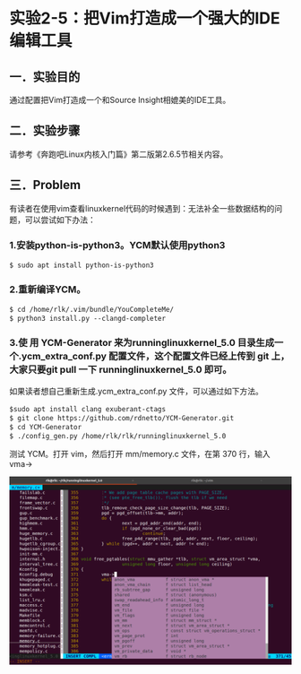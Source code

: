 # 实验2-5：把Vim打造成一个强大的IDE编辑工具

## 一．实验目的

通过配置把Vim打造成一个和Source Insight相媲美的IDE工具。

## 二．实验步骤

请参考《奔跑吧Linux内核入门篇》第二版第2.6.5节相关内容。

## 三．Problem

有读者在使用vim查看linuxkernel代码的时候遇到：无法补全一些数据结构的问题，可以尝试如下办法：

### 1.安装python-is-python3。YCM默认使用python3

```
$ sudo apt install python-is-python3
```

### 2.重新编译YCM。

```
$ cd /home/rlk/.vim/bundle/YouCompleteMe/
$ python3 install.py --clangd-completer
```

### 3.使 用 YCM-Generator 来为runninglinuxkernel_5.0 目录生成一个.ycm_extra_conf.py 配置文件，这个配置文件已经上传到 git 上，大家只要git pull 一下 runninglinuxkernel_5.0 即可。

如果读者想自己重新生成.ycm_extra_conf.py 文件，可以通过如下方法。

```
$sudo apt install clang exuberant-ctags
$ git clone https://github.com/rdnetto/YCM-Generator.git
$ cd YCM-Generator
$ ./config_gen.py /home/rlk/rlk/runninglinuxkernel_5.0
```

测试 YCM。打开 vim，然后打开 mm/memory.c 文件，在第 370 行，输入 vma->

![image-20240918173634260](image/image-20240918173634260.png)